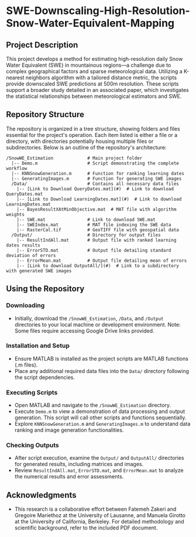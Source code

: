 # SWE-Downscaling-High-Resolution-Snow-Water-Equivalent-Mapping

## Project Description
This project develops a method for estimating high-resolution daily Snow Water Equivalent (SWE) in mountainous regions—a challenge due to complex geographical factors and sparse meteorological data. Utilizing a K-nearest neighbors algorithm with a tailored distance metric, the scripts provide downscaled SWE predictions at 500m resolution. These scripts support a broader study detailed in an associated paper, which investigates the statistical relationships between meteorological estimators and SWE.

## Repository Structure
The repository is organized in a tree structure, showing folders and files essential for the project's operation. Each item listed is either a file or a directory, with directories potentially housing multiple files or subdirectories. Below is an outline of the repository's architecture:

```
/SnowWE_Estimation             # Main project folder
  |-- Demo.m                   # Script demonstrating the complete workflow
  |-- KNNSnowGeneration.m      # Function for ranking learning dates
  |-- GeneratingImages.m       # Function for generating SWE images
  /Data/                       # Contains all necessary data files
    |-- [Link to Download QueryDates.mat](#)  # Link to download QueryDates.mat
    |-- [Link to Download LearningDates.mat](#)  # Link to download LearningDates.mat
    |-- BayesResultXAtMinObjective.mat  # MAT file with algorithm weights
    |-- SWE.mat                # Link to download SWE.mat 
    |-- SWEIndex.mat           # MAT file indexing the SWE data
    |-- RasterCal.tif          # GeoTIFF file with geospatial data
  /Output/                     # Directory for output files
    |-- ResultIndAll.mat       # Output file with ranked learning dates results
    |-- ErrorSTD.mat           # Output file detailing standard deviation of errors
    |-- ErrorMean.mat          # Output file detailing mean of errors
    |-- [Link to download OutputAll/](#)  # Link to a subdirectory with generated SWE images
```

## Using the Repository

### Downloading
- Initially, download the `/SnowWE_Estimation`, `/Data`, and `/Output` directories to your local machine or development environment. Note: Some files require accessing Google Drive links provided.

### Installation and Setup
- Ensure MATLAB is installed as the project scripts are MATLAB functions (.m files).
- Place any additional required data files into the `Data/` directory following the script dependencies.

### Executing Scripts
- Open MATLAB and navigate to the `/SnowWE_Estimation` directory.
- Execute `Demo.m` to view a demonstration of data processing and output generation. This script will call other scripts and functions sequentially.
- Explore `KNNSnowGeneration.m` and `GeneratingImages.m` to understand data ranking and image generation functionalities.

### Checking Outputs
- After script execution, examine the `Output/` and `OutputAll/` directories for generated results, including matrices and images.
- Review `ResultIndAll.mat`, `ErrorSTD.mat`, and `ErrorMean.mat` to analyze the numerical results and error assessments.

## Acknowledgments
- This research is a collaborative effort between Fatemeh Zakeri and Gregoire Mariethoz at the University of Lausanne, and Manuela Girotto at the University of California, Berkeley. For detailed methodology and scientific background, refer to the included PDF document.
```
